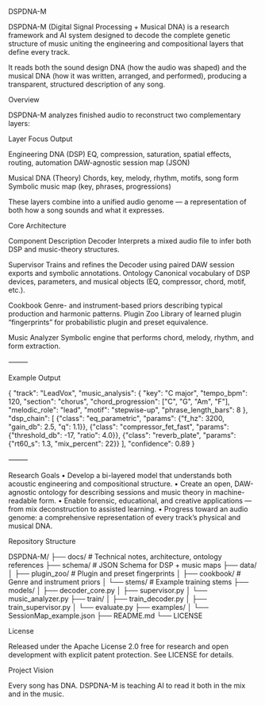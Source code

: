 DSPDNA-M

DSPDNA-M (Digital Signal Processing + Musical DNA) is a research framework and AI system designed to decode the complete genetic structure of music uniting the engineering and compositional layers that define every track.

It reads both the sound design DNA (how the audio was shaped) and the musical DNA (how it was written, arranged, and performed), producing a transparent, structured description of any song.

Overview

DSPDNA-M analyzes finished audio to reconstruct two complementary layers:

Layer	Focus	Output

Engineering DNA (DSP)	EQ, compression, saturation, spatial effects, routing, automation	DAW-agnostic session map (JSON)

Musical DNA (Theory)	Chords, key, melody, rhythm, motifs, song form	Symbolic music map (key, phrases, progressions)

These layers combine into a unified audio genome — a representation of both how a song sounds and what it expresses.

Core Architecture

Component	Description
Decoder	Interprets a mixed audio file to infer both DSP and music-theory structures.

Supervisor	Trains and refines the Decoder using paired DAW session exports and symbolic annotations.
Ontology	Canonical vocabulary of DSP devices, parameters, and musical objects (EQ, compressor, chord, motif, etc.).

Cookbook	Genre- and instrument-based priors describing typical production and harmonic patterns.
Plugin Zoo	Library of learned plugin “fingerprints” for probabilistic plugin and preset equivalence.

Music Analyzer	Symbolic engine that performs chord, melody, rhythm, and form extraction.


⸻

Example Output

{
  "track": "LeadVox",
  "music_analysis": {
    "key": "C major",
    "tempo_bpm": 120,
    "section": "chorus",
    "chord_progression": ["C", "G", "Am", "F"],
    "melodic_role": "lead",
    "motif": "stepwise-up",
    "phrase_length_bars": 8
  },
  "dsp_chain": [
    {"class": "eq_parametric", "params": {"f_hz": 3200, "gain_db": 2.5, "q": 1.1}},
    {"class": "compressor_fet_fast", "params": {"threshold_db": -17, "ratio": 4.0}},
    {"class": "reverb_plate", "params": {"rt60_s": 1.3, "mix_percent": 22}}
  ],
  "confidence": 0.89
}


⸻

Research Goals
	•	Develop a bi-layered model that understands both acoustic engineering and compositional structure.
	•	Create an open, DAW-agnostic ontology for describing sessions and music theory in machine-readable form.
	•	Enable forensic, educational, and creative applications — from mix deconstruction to assisted learning.
	•	Progress toward an audio genome: a comprehensive representation of every track’s physical and musical DNA.
  
Repository Structure

DSPDNA-M/
 ├── docs/               # Technical notes, architecture, ontology references
 ├── schema/             # JSON Schema for DSP + music maps
 ├── data/
 │    ├── plugin_zoo/    # Plugin and preset fingerprints
 │    ├── cookbook/      # Genre and instrument priors
 │    └── stems/         # Example training stems
 ├── models/
 │    ├── decoder_core.py
 │    ├── supervisor.py
 │    └── music_analyzer.py
 ├── train/
 │    ├── train_decoder.py
 │    ├── train_supervisor.py
 │    └── evaluate.py
 ├── examples/
 │    └── SessionMap_example.json
 ├── README.md
 └── LICENSE


License

Released under the Apache License 2.0 free for research and open development with explicit patent protection.
See LICENSE for details.

Project Vision

Every song has DNA. DSPDNA-M is teaching AI to read it both in the mix and in the music.
